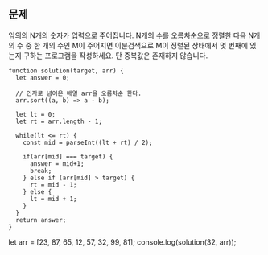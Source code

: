 ## 문제

임의의 N개의 숫자가 입력으로 주어집니다.
N개의 수를 오름차순으로 정렬한 다음 N개의 수 중 한 개의 수인 M이 주어지면
이분검색으로 M이 정렬된 상태에서 몇 번째에 있는지 구하는 프로그램을 작성하세요.
단 중복값은 존재하지 않습니다.

```
function solution(target, arr) {
  let answer = 0;

  // 인자로 넘어온 배열 arr을 오름차순 한다.
  arr.sort((a, b) => a - b);

  let lt = 0;
  let rt = arr.length - 1;

  while(lt <= rt) {
    const mid = parseInt((lt + rt) / 2);

    if(arr[mid] === target) {
      answer = mid+1;
      break;
    } else if (arr[mid] > target) {
      rt = mid - 1;
    } else {
      lt = mid + 1;
    }
  }
  return answer;
}
```

let arr = [23, 87, 65, 12, 57, 32, 99, 81];
console.log(solution(32, arr));
